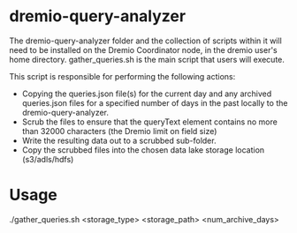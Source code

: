 dremio-query-analyzer
==============
The dremio-query-analyzer folder and the collection of scripts within it will need to be installed on the Dremio Coordinator node, in the dremio user's home directory.
gather_queries.sh is the main script that users will execute. 

This script is responsible for performing the following actions:
- Copying the queries.json file(s) for the current day and any archived queries.json files for a specified number of days in the past locally to the dremio-query-analyzer.
- Scrub the files to ensure that the queryText element contains no more than 32000 characters (the Dremio limit on field size) 
- Write the resulting data out to a scrubbed sub-folder.
- Copy the scrubbed files into the chosen data lake storage location (s3/adls/hdfs)

# Usage
./gather_queries.sh <storage_type> <storage_path> <num_archive_days>